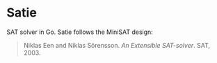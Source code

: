 # Satie

SAT solver in Go. Satie follows the MiniSAT design:

> Niklas Een and Niklas Sörensson. _An Extensible SAT-solver_. SAT, 2003.
